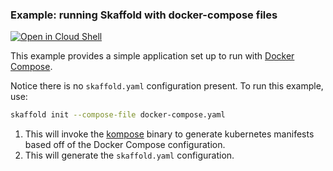 ### Example: running Skaffold with docker-compose files

[![Open in Cloud Shell](https://gstatic.com/cloudssh/images/open-btn.svg)](https://ssh.cloud.google.com/cloudshell/editor?cloudshell_git_repo=https://github.com/GoogleContainerTools/skaffold&cloudshell_open_in_editor=README.md&cloudshell_workspace=examples/compose)

This example provides a simple application set up to run with 
[Docker Compose](https://docs.docker.com/compose/).

Notice there is no `skaffold.yaml` configuration present.
To run this example, use:

```bash
skaffold init --compose-file docker-compose.yaml
```

1. This will invoke the [kompose](https://github.com/kubernetes/kompose) binary to generate
kubernetes manifests based off of the Docker Compose configuration.
2. This will generate the `skaffold.yaml` configuration.
